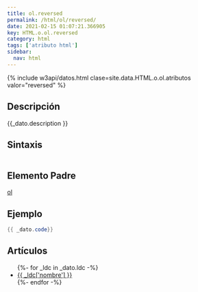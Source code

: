 ```yaml
---
title: ol.reversed
permalink: /html/ol/reversed/
date: 2021-02-15 01:07:21.366905
key: HTML.o.ol.reversed
category: html
tags: ['atributo html']
sidebar: 
  nav: html
---
```


{% include w3api/datos.html clase=site.data.HTML.o.ol.atributos valor="reversed" %}

## Descripción
{{_dato.description }}

## Sintaxis
~~~html
~~~

## Elemento Padre
[ol](/html/ol/)

## Ejemplo
~~~java
{{ _dato.code}}
~~~

## Artículos
<ul>
{%- for _ldc in _dato.ldc -%}
   <li>
       <a href="{{_ldc['url'] }}">{{ _ldc['nombre'] }}</a>
   </li>
{%- endfor -%}
</ul>
